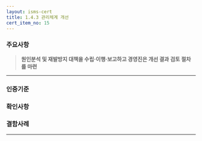 ```yaml
---
layout: isms-cert
title: 1.4.3 관리체계 개선
cert_item_no: 15
---
```



### 주요사항  
> **원인분석 및 재발방지 대책을 수립·이행·보고하고 경영진은 개선 결과 검토 절차를 마련**

---  

### 인증기준


### 확인사항


### 결함사례


---

